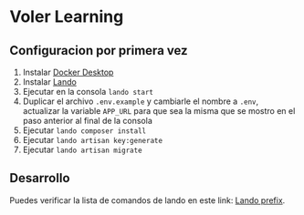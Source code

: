 # Voler Learning

## Configuracion por primera vez

1. Instalar [Docker Desktop]()
2. Instalar [Lando](https://docs.lando.dev/getting-started/installation.html#install-dmg-via-direct-download-recommended)
3. Ejecutar en la consola `lando start`
4. Duplicar el archivo `.env.example` y cambiarle el nombre a `.env`, actualizar la variable `APP_URL` para que sea la misma que se mostro en el paso anterior al final de la consola
5. Ejecutar `lando composer install`
6. Ejecutar `lando artisan key:generate`
7. Ejecutar `lando artisan migrate`

## Desarrollo
 Puedes verificar la lista de comandos de lando en este link: [Lando prefix](https://docs.lando.dev/laravel/tooling.html).
